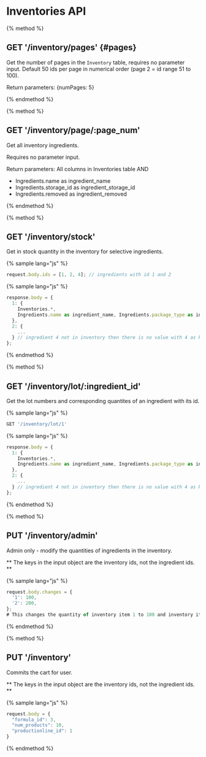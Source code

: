 # Inventories API

{% method %}
## GET '/inventory/pages' {#pages}

Get the number of pages in the `Inventory` table, requires no parameter input. Default 50 ids per page in numerical order (page 2 = id range 51 to 100).

Return parameters:
{numPages: 5}

{% endmethod %}

{% method %}
## GET '/inventory/page/:page_num'

Get all inventory ingredients.

Requires no parameter input.

Return parameters:
All columns in Inventories table AND
- Ingredients.name as ingredient_name
- Ingredients.storage_id as ingredient_storage_id
- Ingredients.removed as ingredient_removed

{% endmethod %}

{% method %}
## GET '/inventory/stock'

Get in stock quantity in the inventory for selective ingredients.

{% sample lang="js" %}
```js
request.body.ids = [1, 2, 4]; // ingredients with id 1 and 2
```

{% sample lang="js" %}
```js
response.body = {
  1: {
    Inventories.*,
    Ingredients.name as ingredient_name, Ingredients.package_type as ingredient_package_type, Ingredients.storage_id as ingredient_storage_id, Ingredients.removed as ingredient_removed
  },
  2: {
    ...
  } // ingredient 4 not in inventory then there is no value with 4 as key
};
```

{% endmethod %}

{% method %}
## GET '/inventory/lot/:ingredient_id'

Get the lot numbers and corresponding quantites of an ingredient with its id.

{% sample lang="js" %}
```js
GET '/inventory/lot/1'
```

{% sample lang="js" %}
```js
response.body = {
  1: {
    Inventories.*,
    Ingredients.name as ingredient_name, Ingredients.package_type as ingredient_package_type, Ingredients.storage_id as ingredient_storage_id, Ingredients.removed as ingredient_removed
  },
  2: {
    ...
  } // ingredient 4 not in inventory then there is no value with 4 as key
};
```

{% endmethod %}

{% method %}
## PUT '/inventory/admin'

Admin only - modify the quantities of ingredients in the inventory.

** The keys in the input object are the inventory ids, not the ingredient ids. **

{% sample lang="js" %}
```js
request.body.changes = {
  '1': 100,
  '2': 200,
};
# This changes the quantity of inventory item 1 to 100 and inventory item 2 to 200.
```
{% endmethod %}

{% method %}
## PUT '/inventory'

Commits the cart for user.

** The keys in the input object are the inventory ids, not the ingredient ids. **

{% sample lang="js" %}
```js
request.body = {
  "formula_id": 3,
  "num_products": 10,
  "productionline_id": 1
}
```
{% endmethod %}